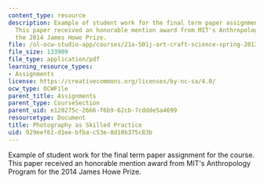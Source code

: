 ```yaml
---
content_type: resource
description: Example of student work for the final term paper assignment for the course.
  This paper received an honorable mention award from MIT's Anthropology Program for
  the 2014 James Howe Prize.
file: /ol-ocw-studio-app/courses/21a-501j-art-craft-science-spring-2013/929eef61d1eebfbac53e8d10b375c83b_MIT21A_501JS13_Photography.pdf
file_size: 133909
file_type: application/pdf
learning_resource_types:
- Assignments
license: https://creativecommons.org/licenses/by-nc-sa/4.0/
ocw_type: OCWFile
parent_title: Assignments
parent_type: CourseSection
parent_uid: e128275c-2666-f6b9-62cb-7cddde5a4699
resourcetype: Document
title: Photography as Skilled Practice
uid: 929eef61-d1ee-bfba-c53e-8d10b375c83b
---
```

Example of student work for the final term paper assignment for the course. This paper received an honorable mention award from MIT's Anthropology Program for the 2014 James Howe Prize.